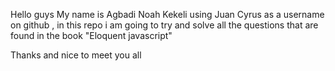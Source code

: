 Hello guys 
My name is Agbadi Noah Kekeli using Juan Cyrus as a username on github , in this repo i am going to try and solve all the questions that are found in the book "Eloquent javascript"

Thanks and nice to meet you all

